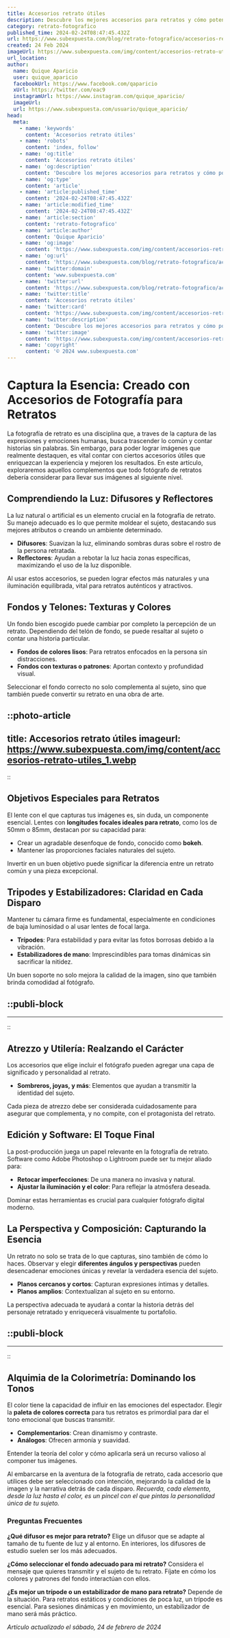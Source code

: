 ```yaml
---
title: Accesorios retrato útiles
description: Descubre los mejores accesorios para retratos y cómo potenciar tus fotos. Calidad y estilo para capturar momentos únicos.
category: retrato-fotografico
published_time: 2024-02-24T08:47:45.432Z
url: https://www.subexpuesta.com/blog/retrato-fotografico/accesorios-retrato-utiles
created: 24 Feb 2024
imageUrl: https://www.subexpuesta.com/img/content/accesorios-retrato-utiles_1.webp
url_location:
author:
  name: Quique Aparicio
  user: quique_aparicio
  facebookUrl: https://www.facebook.com/qaparicio
  xUrl: https://twitter.com/eac9
  instagramUrl: https://www.instagram.com/quique_aparicio/
  imageUrl: 
  url: https://www.subexpuesta.com/usuario/quique_aparicio/
head:
  meta:
    - name: 'keywords'
      content: 'Accesorios retrato útiles'
    - name: 'robots'
      content: 'index, follow'
    - name: 'og:title'
      content: 'Accesorios retrato útiles'
    - name: 'og:description'
      content: 'Descubre los mejores accesorios para retratos y cómo potenciar tus fotos. Calidad y estilo para capturar momentos únicos.'
    - name: 'og:type'
      content: 'article'
    - name: 'article:published_time'
      content: '2024-02-24T08:47:45.432Z'
    - name: 'article:modified_time'
      content: '2024-02-24T08:47:45.432Z'
    - name: 'article:section'
      content: 'retrato-fotografico'
    - name: 'article:author'
      content: 'Quique Aparicio'
    - name: 'og:image'
      content: 'https://www.subexpuesta.com/img/content/accesorios-retrato-utiles_1.webp'
    - name: 'og:url'
      content: 'https://www.subexpuesta.com/blog/retrato-fotografico/accesorios-retrato-utiles'
    - name: 'twitter:domain'
      content: 'www.subexpuesta.com'
    - name: 'twitter:url'
      content: 'https://www.subexpuesta.com/blog/retrato-fotografico/accesorios-retrato-utiles'
    - name: 'twitter:title'
      content: 'Accesorios retrato útiles'
    - name: 'twitter:card'
      content: 'https://www.subexpuesta.com/img/content/accesorios-retrato-utiles_1.webp'
    - name: 'twitter:description'
      content: 'Descubre los mejores accesorios para retratos y cómo potenciar tus fotos. Calidad y estilo para capturar momentos únicos.'
    - name: 'twitter:image'
      content: 'https://www.subexpuesta.com/img/content/accesorios-retrato-utiles_1.webp'
    - name: 'copyright'
      content: '© 2024 www.subexpuesta.com'
---
```

# Captura la Esencia: Creado con Accesorios de Fotografía para Retratos

La fotografía de retrato es una disciplina que, a traves de la captura de las expresiones y emociones humanas, busca trascender lo común y contar historias sin palabras. Sin embargo, para poder lograr imágenes que realmente destaquen, es vital contar con ciertos accesorios útiles que enriquezcan la experiencia y mejoren los resultados. En este artículo, exploraremos aquellos complementos que todo fotógrafo de retratos debería considerar para llevar sus imágenes al siguiente nivel.

## Comprendiendo la Luz: Difusores y Reflectores

La luz natural o artificial es un elemento crucial en la fotografía de retrato. Su manejo adecuado es lo que permite moldear el sujeto, destacando sus mejores atributos o creando un ambiente determinado.

- **Difusores**: Suavizan la luz, eliminando sombras duras sobre el rostro de la persona retratada.
- **Reflectores**: Ayudan a rebotar la luz hacia zonas específicas, maximizando el uso de la luz disponible.

Al usar estos accesorios, se pueden lograr efectos más naturales y una iluminación equilibrada, vital para retratos auténticos y atractivos.

## Fondos y Telones: Texturas y Colores

Un fondo bien escogido puede cambiar por completo la percepción de un retrato. Dependiendo del telón de fondo, se puede resaltar al sujeto o contar una historia particular.

- **Fondos de colores lisos**: Para retratos enfocados en la persona sin distracciones.
- **Fondos con texturas o patrones**: Aportan contexto y profundidad visual.

Seleccionar el fondo correcto no solo complementa al sujeto, sino que también puede convertir su retrato en una obra de arte.


::photo-article
---
title: Accesorios retrato útiles
imageurl: https://www.subexpuesta.com/img/content/accesorios-retrato-utiles_1.webp
---
::


## Objetivos Especiales para Retratos

El lente con el que capturas tus imágenes es, sin duda, un componente esencial. Lentes con **longitudes focales ideales para retrato**, como los de 50mm o 85mm, destacan por su capacidad para:

- Crear un agradable desenfoque de fondo, conocido como **bokeh**.
- Mantener las proporciones faciales naturales del sujeto.

Invertir en un buen objetivo puede significar la diferencia entre un retrato común y una pieza excepcional.

## Tripodes y Estabilizadores: Claridad en Cada Disparo

Mantener tu cámara firme es fundamental, especialmente en condiciones de baja luminosidad o al usar lentes de focal larga.

- **Trípodes**: Para estabilidad y para evitar las fotos borrosas debido a la vibración.
- **Estabilizadores de mano**: Imprescindibles para tomas dinámicas sin sacrificar la nitidez.

Un buen soporte no solo mejora la calidad de la imagen, sino que también brinda comodidad al fotógrafo.


  ::publi-block
  ---
  ---
  ::
  
  
## Atrezzo y Utilería: Realzando el Carácter

Los accesorios que elige incluir el fotógrafo pueden agregar una capa de significado y personalidad al retrato.

- **Sombreros, joyas, y más**: Elementos que ayudan a transmitir la identidad del sujeto.

Cada pieza de atrezzo debe ser considerada cuidadosamente para asegurar que complementa, y no compite, con el protagonista del retrato.

## Edición y Software: El Toque Final

La post-producción juega un papel relevante en la fotografía de retrato. Software como Adobe Photoshop o Lightroom puede ser tu mejor aliado para:

- **Retocar imperfecciones**: De una manera no invasiva y natural.
- **Ajustar la iluminación y el color**: Para reflejar la atmósfera deseada.

Dominar estas herramientas es crucial para cualquier fotógrafo digital moderno.

## La Perspectiva y Composición: Capturando la Esencia

Un retrato no solo se trata de lo que capturas, sino también de cómo lo haces. Observar y elegir **diferentes ángulos y perspectivas** pueden desencadenar emociones únicas y revelar la verdadera esencia del sujeto.

- **Planos cercanos y cortos**: Capturan expresiones íntimas y detalles.
- **Planos amplios**: Contextualizan al sujeto en su entorno.

La perspectiva adecuada te ayudará a contar la historia detrás del personaje retratado y enriquecerá visualmente tu portafolio.


  ::publi-block
  ---
  ---
  ::
  
  
## Alquimia de la Colorimetría: Dominando los Tonos

El color tiene la capacidad de influir en las emociones del espectador. Elegir la **paleta de colores correcta** para tus retratos es primordial para dar el tono emocional que buscas transmitir.

- **Complementarios**: Crean dinamismo y contraste.
- **Análogos**: Ofrecen armonía y suavidad.

Entender la teoría del color y cómo aplicarla será un recurso valioso al componer tus imágenes.

Al embarcarse en la aventura de la fotografía de retrato, cada accesorio que utilices debe ser seleccionado con intención, mejorando la calidad de la imagen y la narrativa detrás de cada disparo. *Recuerda, cada elemento, desde la luz hasta el color, es un pincel con el que pintas la personalidad única de tu sujeto.*

### Preguntas Frecuentes

**¿Qué difusor es mejor para retrato?**
Elige un difusor que se adapte al tamaño de tu fuente de luz y al entorno. En interiores, los difusores de estudio suelen ser los más adecuados.

**¿Cómo seleccionar el fondo adecuado para mi retrato?**
Considera el mensaje que quieres transmitir y el sujeto de tu retrato. Fíjate en cómo los colores y patrones del fondo interactúan con ellos.

**¿Es mejor un trípode o un estabilizador de mano para retrato?**
Depende de la situación. Para retratos estáticos y condiciones de poca luz, un trípode es esencial. Para sesiones dinámicas y en movimiento, un estabilizador de mano será más práctico.

_Artículo actualizado el sábado, 24 de febrero de 2024_